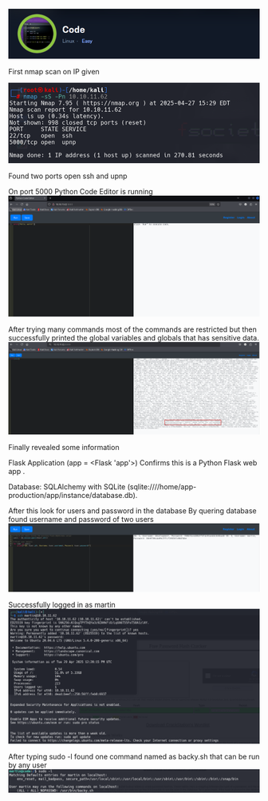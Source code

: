![alt text](image.png)

First nmap scan on IP given

![alt text](image-1.png)

Found two ports open ssh and upnp 

On port 5000 Python Code Editor is running 
![alt text](image-2.png)


After trying many commands most of the commands are restricted but then successfully printed the global variables and globals that has sensitive data.
![alt text](image-3.png)

Finally revealed some information 

Flask Application (app = <Flask 'app'>)
Confirms this is a Python Flask web app .

Database:
SQLAlchemy with SQLite (sqlite:////home/app-production/app/instance/database.db).

After this look for users and password in the database
By quering database found username and password of two users
![alt text](image-4.png)

Successfully logged in as martin 
![alt text](image-5.png)

After typing sudo -l found one command named as backy.sh that can be run by any user 
![alt text](image-6.png)















